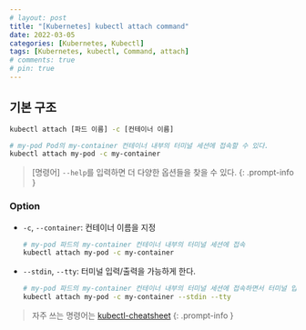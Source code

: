 ```yaml
---
# layout: post
title: "[Kubernetes] kubectl attach command"
date: 2022-03-05
categories: [Kubernetes, Kubectl]
tags: [Kubernetes, kubectl, Command, attach]
# comments: true
# pin: true
---
```


## 기본 구조

```bash
kubectl attach [파드 이름] -c [컨테이너 이름]

# my-pod Pod의 my-container 컨테이너 내부의 터미널 세션에 접속할 수 있다.
kubectl attach my-pod -c my-container
```

> [명령어] `--help`를 입력하면 더 다양한 옵션들을 찾을 수 있다.
{: .prompt-info }

### Option

- `-c`, `--container`: 컨테이너 이름을 지정
    ```bash
    # my-pod 파드의 my-container 컨테이너 내부의 터미널 세션에 접속
    kubectl attach my-pod -c my-container
    ```

- `--stdin`, `--tty`: 터미널 입력/출력을 가능하게 한다.
    ```bash
    # my-pod 파드의 my-container 컨테이너 내부의 터미널 세션에 접속하면서 터미널 입력/출력을 가능하게 한다.
    kubectl attach my-pod -c my-container --stdin --tty
    ```

> 자주 쓰는 명령어는 [kubectl-cheatsheet](https://kubernetes.io/docs/reference/kubectl/cheatsheet/)
{: .prompt-info }